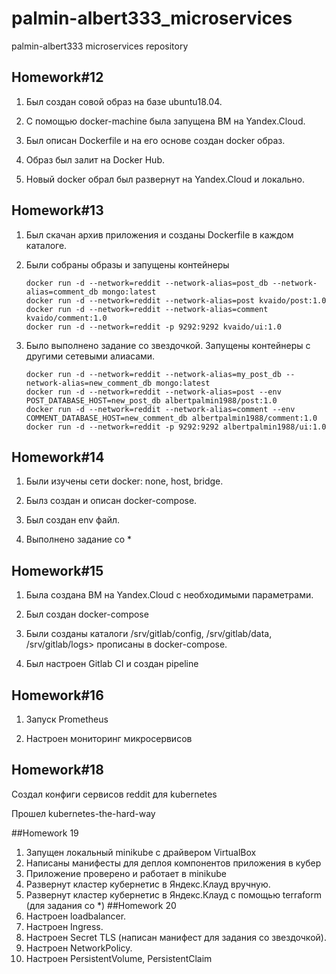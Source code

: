 # palmin-albert333_microservices
palmin-albert333 microservices repository
## Homework#12
1. Был создан совой образ на базе ubuntu18.04.

2. С помощью docker-machine была запущена ВМ на Yandex.Cloud.

3. Был описан Dockerfile и на его основе создан docker образ.

4. Образ был залит на Docker Hub.

5. Новый docker обрал был развернут на Yandex.Cloud и локально.

## Homework#13

1. Был скачан архив приложения и созданы Dockerfile в каждом каталоге.

3. Были собраны образы и запущены контейнеры
   ```
   docker run -d --network=reddit --network-alias=post_db --network-alias=comment_db mongo:latest
   docker run -d --network=reddit --network-alias=post kvaido/post:1.0
   docker run -d --network=reddit --network-alias=comment kvaido/comment:1.0
   docker run -d --network=reddit -p 9292:9292 kvaido/ui:1.0
   ```

4. Было выполнено задание со звездочкой. Запущены контейнеры с другими сетевыми алиасами.
   ```
   docker run -d --network=reddit --network-alias=my_post_db --network-alias=new_comment_db mongo:latest
   docker run -d --network=reddit --network-alias=post --env POST_DATABASE_HOST=new_post_db albertpalmin1988/post:1.0
   docker run -d --network=reddit --network-alias=comment --env COMMENT_DATABASE_HOST=new_comment_db albertpalmin1988/comment:1.0
   docker run -d --network=reddit -p 9292:9292 albertpalmin1988/ui:1.0

## Homework#14

1. Были изучены сети docker: none, host, bridge.

2. Былз создан и описан docker-compose.

3. Был создан env файл.

4. Выполнено задание со *

## Homework#15
1. Была создана ВМ на Yandex.Cloud с необходимыми параметрами.

2. Был создан docker-compose

3. Были созданы каталоги /srv/gitlab/config, /srv/gitlab/data, /srv/gitlab/logs>
   прописаны в docker-compose.

4. Был настроен Gitlab CI и создан pipeline

## Homework#16

1. Запуск Prometheus

2. Настроен мониторинг микросервисов

## Homework#18

Создал конфиги сервисов reddit для kubernetes

Прошел kubernetes-the-hard-way

##Homework 19
1. Запущен локальный minikube с драйвером VirtualBox
2. Написаны манифесты для деплоя компонентов приложения в кубер
3. Приложение проверено и работает в minikube
4. Развернут кластер кубернетис в Яндекс.Клауд вручную.
5. Развернут кластер кубернетис в Яндекс.Клауд с помощью terraform (для задания со *)
##Homework 20
1. Настроен loadbalancer.
2. Настроен Ingress.
3. Настроен Secret TLS (написан манифест для задания со звездочкой).
4. Настроен NetworkPolicy.
5. Настроен PersistentVolume, PersistentClaim

